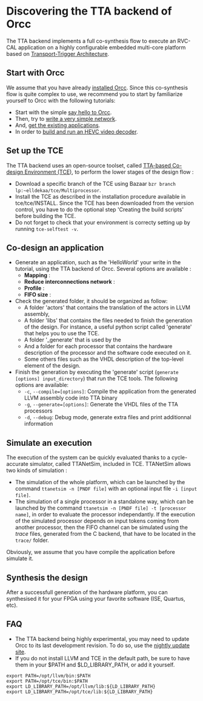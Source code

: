 # Discovering the TTA backend of Orcc

The TTA backend implements a full co-synthesis flow to execute an RVC-CAL application on a highly configurable embedded multi-core platform based on [Transport-Trigger Architecture](http://en.wikipedia.org/wiki/Transport_triggered_architecture).

## Start with Orcc

We assume that you have already [installed Orcc](http://orcc.sourceforge.net/getting-started/install-orcc/). Since this co-synthesis flow is quite complex to use, we recommend you to start by familiarize yourself to Orcc with the following tutorials:
- Start with the simple [say hello to Orcc](http://orcc.sourceforge.net/tutorials/hello-orcc/).
- Then, try to [write a very simple network](http://orcc.sourceforge.net/tutorials/a-very-simple-actor/).
- And, [get the existing applications](http://orcc.sourceforge.net/getting-started/get-applications/).
- In order to [build and run an HEVC video decoder](http://orcc.sourceforge.net/tutorials/make-an-hevc-decoder/).

## Set up the TCE

The TTA backend uses an open-source toolset, called [TTA-based Co-design Environment (TCE)](http://tce.cs.tut.fi/), to perform the lower stages of the design flow :
- Download a specific branch of the TCE using Bazaar `bzr branch lp:~elldekaa/tce/Multiprocessor`.
- Install the TCE as described in the installation procedure available in tce/tce/INSTALL. Since the TCE has been downloaded from the version control, you have to do the optional step 'Creating the build scripts' before building the TCE.
- Do not forget to check that your environment is correcty setting up by running ``tce-selftest -v``.
 
## Co-design an application

- Generate an application, such as the 'HelloWorld' your write in the tutorial, using the TTA backend of Orcc. Several options are available :
  - **Mapping** :
  - **Reduce interconnections network** :
  - **Profile** :
  - **FIFO size** :
- Check the generated folder, it should be organized as follow:
  - A folder 'actors' that contains the translation of the actors in LLVM assembly, 
  - A folder 'libs' that contains the files needed to finish the generation of the design. For instance, a useful python script called 'generate' that helps you to use the TCE.
  - A folder '_generate' that is used by the 
  - And a folder for each processor that contains the hardware description of the processor and the software code executed on it. 
  - Some others files such as the VHDL description of the top-level element of the design.
- Finish the generation by executing the 'generate' script (``generate [options] input_directory``) that run the TCE tools. The following options are available:
  - ``-c``, ``--compile=[options]``: Compile the application from the generated LLVM assembly code into TTA binary
  - ``-g``, ``--generate=[options]``: Generate the VHDL files of the TTA processors
  - ``-d``, ``--debug``: Debug mode, generate extra files and print additionnal information

## Simulate an execution

The execution of the system can be quickly evaluated thanks to a cycle-accurate simulator, called TTANetSim, included in TCE. TTANetSim allows two kinds of simulation :
- The simulation of the whole platform, which can be launched by the command ``ttanetsim -n [PNDF file]`` with an optional input file ``-i [input file]``.
- The simulation of a single processor in a standalone way, which can be launched by the command ``ttanetsim -n [PNDF file] -t [processor name]``, in order to evaluate the processor independantly. If the execution of the simulated processor depends on input tokens coming from another processor, then the FIFO channel can be simulated using the *trace* files, generated from the C backend, that have to be located in the ``trace/`` folder.

Obviously, we assume that you have compile the application before simulate it.

## Synthesis the design

After a successfull generation of the hardware platform, you can synthesised it for your FPGA using your favorite software (ISE, Quartus, etc).

## FAQ

- The TTA backend being highly experimental, you may need to update Orcc to its last development revision. To do so, use the [nightly update site](http://orcc.sourceforge.net/nightly/).
- If you do not install LLVM and TCE in the default path, be sure to have them in your $PATH and $LD_LIBRARY_PATH, or add it yourself.

```
export PATH=/opt/llvm/bin:$PATH
export PATH=/opt/tce/bin:$PATH
export LD_LIBRARY_PATH=/opt/llvm/lib:${LD_LIBRARY_PATH}
export LD_LIBRARY_PATH=/opt/tce/lib:${LD_LIBRARY_PATH}
```
